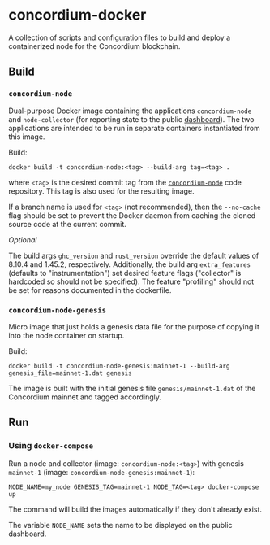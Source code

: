 # concordium-docker

A collection of scripts and configuration files to build and deploy a containerized node for the Concordium blockchain.

## Build

### `concordium-node`

Dual-purpose Docker image containing the applications `concordium-node` and `node-collector`
(for reporting state to the public [dashboard](https://dashboard.mainnet.concordium.software/)).
The two applications are intended to be run in separate containers instantiated from this image.

Build:

```
docker build -t concordium-node:<tag> --build-arg tag=<tag> .
```

where `<tag>` is the desired commit tag from the
[`concordium-node`](https://github.com/Concordium/concordium-node) code repository.
This tag is also used for the resulting image.

If a branch name is used for `<tag>` (not recommended),
then the `--no-cache` flag should be set to prevent the Docker daemon from caching
the cloned source code at the current commit.

*Optional*

The build args `ghc_version` and `rust_version` override the default values of 8.10.4 and 1.45.2, respectively.
Additionally, the build arg `extra_features` (defaults to "instrumentation") set
desired feature flags ("collector" is hardcoded so should not be specified).
The feature "profiling" should not be set for reasons documented in the dockerfile.

### `concordium-node-genesis`

Micro image that just holds a genesis data file for the purpose of copying it into the node container on startup.

Build:

```
docker build -t concordium-node-genesis:mainnet-1 --build-arg genesis_file=mainnet-1.dat genesis
```

The image is built with the initial genesis file `genesis/mainnet-1.dat`
of the Concordium mainnet and tagged accordingly.

## Run

### Using `docker-compose`

Run a node and collector (image: `concordium-node:<tag>`) with genesis `mainnet-1`
(image: `concordium-node-genesis:mainnet-1`):

```
NODE_NAME=my_node GENESIS_TAG=mainnet-1 NODE_TAG=<tag> docker-compose up
```

The command will build the images automatically if they don't already exist.

The variable `NODE_NAME` sets the name to be displayed on the public dashboard.
